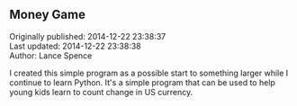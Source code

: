 ## Money Game  
Originally published: 2014-12-22 23:38:37  
Last updated: 2014-12-22 23:38:38  
Author: Lance Spence  
  
I created this simple program as a possible start to something larger while I continue to learn Python. It's a simple program that can be used to help young kids learn to count change in US currency.
